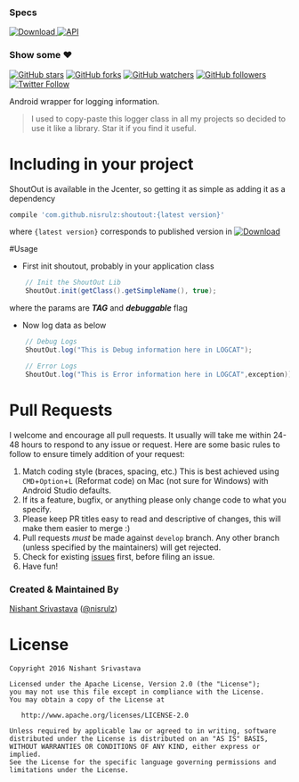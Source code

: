 ### Specs
[ ![Download](https://api.bintray.com/packages/nisrulz/maven/com.github.nisrulz%3Ashoutout/images/download.svg) ](https://bintray.com/nisrulz/maven/com.github.nisrulz%3Ashoutout/_latestVersion) [![API](https://img.shields.io/badge/API-9%2B-orange.svg?style=flat)](https://android-arsenal.com/api?level=9)

### Show some :heart:
[![GitHub stars](https://img.shields.io/github/stars/nisrulz/ShoutOut.svg?style=social&label=Star)](https://github.com/nisrulz/ShoutOut) [![GitHub forks](https://img.shields.io/github/forks/nisrulz/ShoutOut.svg?style=social&label=Fork)](https://github.com/nisrulz/ShoutOut/fork) [![GitHub watchers](https://img.shields.io/github/watchers/nisrulz/ShoutOut.svg?style=social&label=Watch)](https://github.com/nisrulz/ShoutOut) [![GitHub followers](https://img.shields.io/github/followers/nisrulz.svg?style=social&label=Follow)](https://github.com/nisrulz/ShoutOut)  
[![Twitter Follow](https://img.shields.io/twitter/follow/nisrulz.svg?style=social)](https://twitter.com/nisrulz) 


Android wrapper for logging information.

> I used to copy-paste this logger class in all my projects so decided to use it like a library. Star it if you find it useful.

# Including in your project
ShoutOut is available in the Jcenter, so getting it as simple as adding it as a dependency
```gradle
compile 'com.github.nisrulz:shoutout:{latest version}'
```
where `{latest version}` corresponds to published version in [ ![Download](https://api.bintray.com/packages/nisrulz/maven/com.github.nisrulz%3Ashoutout/images/download.svg) ](https://bintray.com/nisrulz/maven/com.github.nisrulz%3Ashoutout/_latestVersion)

#Usage
+ First init shoutout, probably in your application class
```java
    // Init the ShoutOut Lib
    ShoutOut.init(getClass().getSimpleName(), true);
```

where the params are _**TAG**_ and _**debuggable**_ flag

+ Now log data as below
```java
    // Debug Logs
    ShoutOut.log("This is Debug information here in LOGCAT");

    // Error Logs
    ShoutOut.log("This is Error information here in LOGCAT",exception));
```


# Pull Requests
I welcome and encourage all pull requests. It usually will take me within 24-48 hours to respond to any issue or request. Here are some basic rules to follow to ensure timely addition of your request:
  1. Match coding style (braces, spacing, etc.) This is best achieved using `CMD`+`Option`+`L` (Reformat code) on Mac (not sure for Windows) with Android Studio defaults.
  2. If its a feature, bugfix, or anything please only change code to what you specify.
  3. Please keep PR titles easy to read and descriptive of changes, this will make them easier to merge :)
  4. Pull requests _must_ be made against `develop` branch. Any other branch (unless specified by the maintainers) will get rejected.
  5. Check for existing [issues](https://github.com/nisrulz/ShoutOut/issues) first, before filing an issue.  
  6. Have fun!

### Created & Maintained By
[Nishant Srivastava](https://github.com/nisrulz) ([@nisrulz](https://www.twitter.com/nisrulz))


License
=======

    Copyright 2016 Nishant Srivastava

    Licensed under the Apache License, Version 2.0 (the "License");
    you may not use this file except in compliance with the License.
    You may obtain a copy of the License at

       http://www.apache.org/licenses/LICENSE-2.0

    Unless required by applicable law or agreed to in writing, software
    distributed under the License is distributed on an "AS IS" BASIS,
    WITHOUT WARRANTIES OR CONDITIONS OF ANY KIND, either express or implied.
    See the License for the specific language governing permissions and
    limitations under the License.
